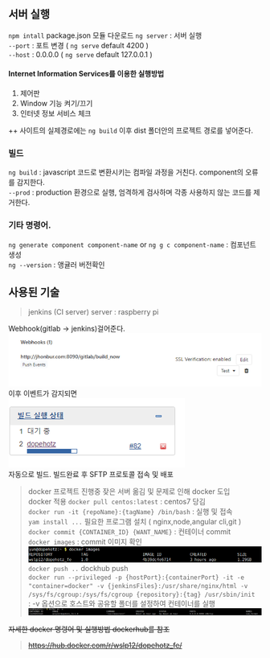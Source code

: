 ## 서버 실행  
`npm intall`  package.json 모듈 다운로드
`ng server` : 서버 실행  
`--port` : 포트 변경  ( `ng serve` default 4200 )  
`--host` : 0.0.0.0 ( `ng serve` default 127.0.0.1 )

#### Internet Information Services를 이용한 실행방법
1. 제어판  
2. Window 기능 켜기/끄기
3. 인터넷 정보 서비스 체크

++ 사이트의 실제경로에는 `ng build` 이후 dist 폴더안의 프로젝트 경로를 넣어준다.

### 빌드
`ng build` : javascript 코드로 변환시키는 컴파일 과정을 거친다. component의 오류를 감지한다.  
`--prod` : production 환경으로 실행, 엄격하게 검사하며 각종 사용하지 않는 코드를 제거한다.  


### 기타 명령어.
`ng generate component component-name` or `ng g c component-name` : 컴포넌트 생성  
`ng --version` : 앵귤러 버전확인

## 사용된 기술
>jenkins (CI server)
server : raspberry pi  

Webhook(gitlab -> jenkins)걸어준다.  
![webhookgitlab](./readme_image/2.PNG)  
이후 이벤트가 감지되면  
![webhookgitlab](./readme_image/1.PNG)  
자동으로 빌드. 빌드완료 후 SFTP 프로토콜 접속 및 배포

>docker
프로젝트 진행중 잦은 서버 옮김 및 문제로 인해 docker 도입  
docker 적용
`docker pull centos:latest` : centos7 당김  
`docker run -it {repoName}:{tagName} /bin/bash` : 실행 및 접속  
`yam install ...` 필요한 프로그램 설치 ( nginx,node,angular cli,git )  
`docker commit {CONTAINER_ID} {WANT_NAME}` : 컨테이너 commit  
`docker images` : commit 이미지 확인  
![webhookgitlab](./readme_image/4.PNG)  
`docker push ..` dockhub push  
`docker run --privileged -p {hostPort}:{containerPort} -it -e "container=docker" -v {jenkinsFiles}:/usr/share/nginx/html -v /sys/fs/cgroup:/sys/fs/cgroup {repository}:{tag} /usr/sbin/init`  
: -v 옵션으로 호스트와 공유할 폴더를 설정하여 컨테이너를 실행  
![webhookgitlab](./readme_image/3.PNG)  

~~자세한 docker 명령어 및 실행방법 dockerhub를 참조~~  
>~~https://hub.docker.com/r/wslp12/dopehotz_fe/~~
